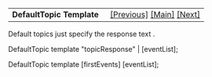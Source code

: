 ---
---
<table width="100%" data-border="0" data-cellspacing="0"
data-cellpadding="3" data-bgcolor="#C0C0C0">
<colgroup>
<col style="width: 50%" />
<col style="width: 50%" />
</colgroup>
<tbody>
<tr>
<td style="text-align: left;"><strong>DefaultTopic Template<br />
</strong></td>
<td style="text-align: right;"><a
href="deadendconnectortemplate.html">[Previous]</a> <a
href="generalintroduction.html">[Main]</a> <a
href="enterabletemplate.html">[Next]</a></td>
</tr>
</tbody>
</table>

  
Default topics just specify the response text .  
  
DefaultTopic template "topicResponse" \| \[eventList\];   
  
DefaultTopic template \[firstEvents\] \[eventList\];  
  
